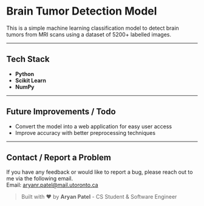 # Brain Tumor Detection Model

This is a simple machine learning classification model to detect brain tumors from MRI scans using a dataset of 5200+ labelled images.

---

## Tech Stack

- **Python**
- **Scikit Learn**
- **NumPy**

---

## Future Improvements / Todo
- Convert the model into a web application for easy user access
- Improve accuracy with better preprocessing techniques

---

## Contact / Report a Problem
If you have any feedback or would like to report a bug, please reach out to me via the following email.<br>
Email: aryanr.patel@mail.utoronto.ca

> Built with ❤ by **Aryan Patel** - CS Student & Software Engineer